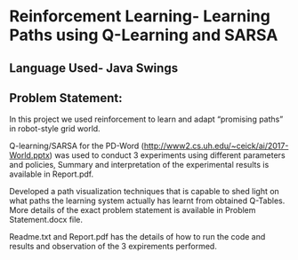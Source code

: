 # Reinforcement Learning- Learning Paths using Q-Learning and SARSA

Language Used- Java Swings
-----------------
Problem Statement:
-----------------
In this project we used reinforcement to learn and adapt “promising paths” in robot-style grid world. 

Q-learning/SARSA  for the PD-Word (http://www2.cs.uh.edu/~ceick/ai/2017-World.pptx) was used to conduct 3 experiments using different parameters and policies, Summary and interpretation of the experimental results is available in Report.pdf. 

Developed a path visualization techniques that is capable to shed light on what paths the learning system actually has learnt from obtained Q-Tables.
More details of the exact problem statement is available in Problem Statement.docx file. 


Readme.txt and Report.pdf has the details of how to run the code and results and observation of the 3 expirements performed.

